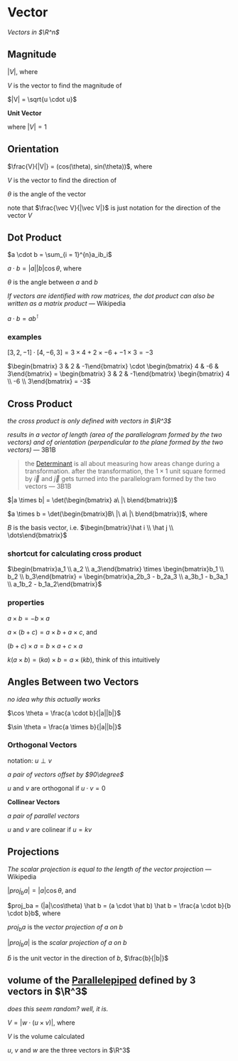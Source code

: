 # Vector

*Vectors in $\R^n$*

## Magnitude

$|V|$, where

$V$ is the vector to find the magnitude of

$|V| = \sqrt{u \cdot u}$

**Unit Vector**

where $|V| = 1$

## Orientation

$\frac{V}{|V|} = (cos(\theta), sin(\theta))$, where

$V$ is the vector to find the direction of

$\theta$ is the angle of the vector

note that $\frac{\vec V}{|\vec V|}$ is just notation for the direction of the vector $V$

## Dot Product

$a \cdot b = \sum_{i = 1}^{n}a_ib_i$

$a \cdot b = |a||b|\cos \theta$, where

$\theta$ is the angle between $a$ and $b$

*If vectors are identified with row matrices, the dot product can also be written as a matrix product* — Wikipedia

$a \cdot b = ab^\intercal$

### examples

$[3, 2, -1] \cdot [4, -6, 3] = 3 \times 4 + 2 \times -6 + -1 \times 3 = -3$

$\begin{bmatrix} 3 & 2 & -1\end{bmatrix} \cdot \begin{bmatrix} 4 & -6 & 3\end{bmatrix} = \begin{bmatrix} 3 & 2 & -1\end{bmatrix} \begin{bmatrix} 4 \\ -6 \\ 3\end{bmatrix} = -3$

## Cross Product

*the cross product is only defined with vectors in $\R^3$*

*results in a vector of length (area of the parallelogram formed by the two vectors) and of orientation (perpendicular to the plane formed by the two vectors)* — 3B1B

> the [Determinant](Determinant%207e4da0265a0b481486e967f785f812fc.md) is all about measuring how areas change during a transformation. after the transformation, the $1 \times 1$ unit square formed by $\vec i$ and $\vec j$ gets turned into the parallelogram formed by the two vectors — 3B1B
> 

$|a \times b| = \det(\begin{bmatrix} a\ |\ b\end{bmatrix})$

$a \times b = \det(\begin{bmatrix}B\ |\  a\ |\ b\end{bmatrix})$, where

$B$ is the basis vector, i.e. $\begin{bmatrix}\hat i \\ \hat j  \\ \dots\end{bmatrix}$

### shortcut for calculating cross product

$\begin{bmatrix}a_1 \\ a_2 \\ a_3\end{bmatrix} \times \begin{bmatrix}b_1 \\ b_2 \\ b_3\end{bmatrix} = \begin{bmatrix}a_2b_3 - b_2a_3 \\ a_3b_1 - b_3a_1 \\ a_1b_2 - b_1a_2\end{bmatrix}$

### **properties**

$a \times b = -b \times a$

$a \times (b + c) = a \times b + a \times c$, and

$(b + c) \times a = b \times a + c \times a$

$k(a \times b) = (ka) \times b = a \times (kb)$, think of this intuitively

## Angles Between two Vectors

*no idea why this actually works*

$\cos \theta = \frac{a \cdot b}{|a||b|}$

$\sin \theta = \frac{a \times b}{|a||b|}$

### Orthogonal Vectors

notation: $u \perp v$

*a pair of vectors offset by $90\degree$*

$u$ and $v$ are orthogonal if $u \cdot v = 0$

**Collinear Vectors**

*a pair of parallel vectors*

$u$ and $v$ are colinear if $u = kv$

## Projections

*The scalar projection is equal to the length of the vector projection* — Wikipedia

$|proj_ba| = |a|\cos\theta$, and

$proj_ba = (|a|\cos\theta) \hat b = (a \cdot \hat b) \hat b =   \frac{a \cdot b}{b \cdot b}b$, where

$proj_ba$ is the *vector projection of $a$ on $b$*

$|proj_ba|$ is the *scalar projection of $a$ on $b$*

$\hat b$ is the unit vector in the direction of $b$, $\frac{b}{|b|}$

## volume of the [Parallelepiped](Parallelepiped%20dfa13f7a10f64238bca3e8dda00922bb.md) defined by 3 vectors in  $\R^3$

*does this seem random? well, it is.*

$V = |w \cdot (u \times v)|$, where

$V$ is the volume calculated

$u$, $v$ and $w$ are the three vectors in $\R^3$